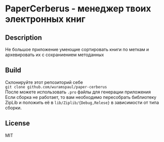 # PaperCerberus - менеджер твоих электронных книг
## Description
Не большое приложение умеющие сортировать книги по меткам и архевировать их с сохраниением методанных
## Build
Склонируйте этот репозиторий себе  
`git clone github.com/wuramspaul/paper-cerberus`  
После можете использовать `.pro` файлы для генерации приложения
Если сборка не работает, то вам необходимо пересобрать библиотеку ZipLib и положить её в `lib/Ziplib/{Debug,Relese}` в зависимости от типа сборки.
## License
MIT
